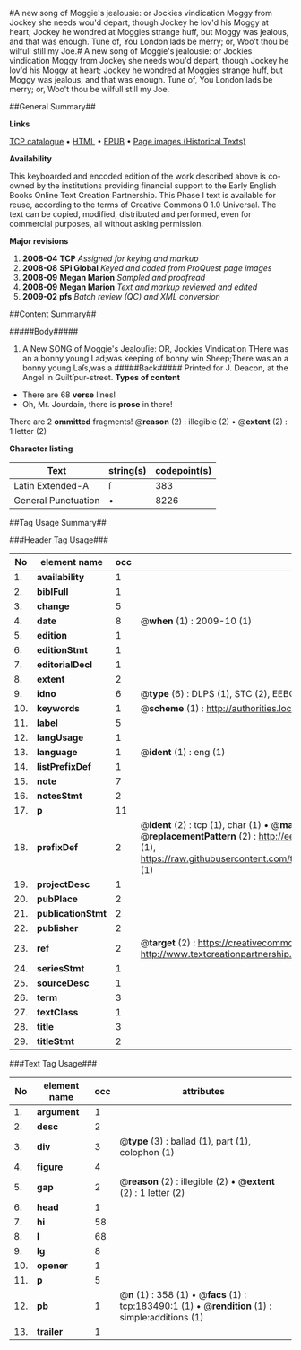 #A new song of Moggie's jealousie: or Jockies vindication Moggy from Jockey she needs wou'd depart, though Jockey he lov'd his Moggy at heart; Jockey he wondred at Moggies strange huff, but Moggy was jealous, and that was enough. Tune of, You London lads be merry; or, Woo't thou be wilfull still my Joe.#
A new song of Moggie's jealousie: or Jockies vindication Moggy from Jockey she needs wou'd depart, though Jockey he lov'd his Moggy at heart; Jockey he wondred at Moggies strange huff, but Moggy was jealous, and that was enough. Tune of, You London lads be merry; or, Woo't thou be wilfull still my Joe.

##General Summary##

**Links**

[TCP catalogue](http://www.ota.ox.ac.uk/tcp/)  • 
[HTML](http://tei.it.ox.ac.uk/tcp/Texts-HTML/free/B04/B04585.html)  • 
[EPUB](http://tei.it.ox.ac.uk/tcp/Texts-EPUB/free/B04/B04585.epub) • 
[Page images (Historical Texts)](https://data.historicaltexts.jisc.ac.uk/view?pubId=eebo-99887833e&pageId=eebo-99887833e-183490-1)

**Availability**

This keyboarded and encoded edition of the
	       work described above is co-owned by the institutions
	       providing financial support to the Early English Books
	       Online Text Creation Partnership. This Phase I text is
	       available for reuse, according to the terms of Creative
	       Commons 0 1.0 Universal. The text can be copied,
	       modified, distributed and performed, even for
	       commercial purposes, all without asking permission.

**Major revisions**

1. __2008-04__ __TCP__ *Assigned for keying and markup*
1. __2008-08__ __SPi Global__ *Keyed and coded from ProQuest page images*
1. __2008-09__ __Megan Marion__ *Sampled and proofread*
1. __2008-09__ __Megan Marion__ *Text and markup reviewed and edited*
1. __2009-02__ __pfs__ *Batch review (QC) and XML conversion*

##Content Summary##

#####Body#####

1. A New SONG of Moggie's Jealouſie: OR, Jockies Vindication
THere was an a bonny young Lad;was keeping of bonny win Sheep;There was an a bonny young Laſs,was a 
#####Back#####
Printed for J. Deacon, at the Angel in Guiltſpur-street.
**Types of content**

  * There are 68 **verse** lines!
  * Oh, Mr. Jourdain, there is **prose** in there!

There are 2 **ommitted** fragments! 
 @__reason__ (2) : illegible (2)  •  @__extent__ (2) : 1 letter (2)

**Character listing**


|Text|string(s)|codepoint(s)|
|---|---|---|
|Latin Extended-A|ſ|383|
|General Punctuation|•|8226|

##Tag Usage Summary##

###Header Tag Usage###

|No|element name|occ|attributes|
|---|---|---|---|
|1.|__availability__|1||
|2.|__biblFull__|1||
|3.|__change__|5||
|4.|__date__|8| @__when__ (1) : 2009-10 (1)|
|5.|__edition__|1||
|6.|__editionStmt__|1||
|7.|__editorialDecl__|1||
|8.|__extent__|2||
|9.|__idno__|6| @__type__ (6) : DLPS (1), STC (2), EEBO-CITATION (1), PROQUEST (1), VID (1)|
|10.|__keywords__|1| @__scheme__ (1) : http://authorities.loc.gov/ (1)|
|11.|__label__|5||
|12.|__langUsage__|1||
|13.|__language__|1| @__ident__ (1) : eng (1)|
|14.|__listPrefixDef__|1||
|15.|__note__|7||
|16.|__notesStmt__|2||
|17.|__p__|11||
|18.|__prefixDef__|2| @__ident__ (2) : tcp (1), char (1)  •  @__matchPattern__ (2) : ([0-9\-]+):([0-9IVX]+) (1), (.+) (1)  •  @__replacementPattern__ (2) : http://eebo.chadwyck.com/downloadtiff?vid=$1&page=$2 (1), https://raw.githubusercontent.com/textcreationpartnership/Texts/master/tcpchars.xml#$1 (1)|
|19.|__projectDesc__|1||
|20.|__pubPlace__|2||
|21.|__publicationStmt__|2||
|22.|__publisher__|2||
|23.|__ref__|2| @__target__ (2) : https://creativecommons.org/publicdomain/zero/1.0/ (1), http://www.textcreationpartnership.org/docs/. (1)|
|24.|__seriesStmt__|1||
|25.|__sourceDesc__|1||
|26.|__term__|3||
|27.|__textClass__|1||
|28.|__title__|3||
|29.|__titleStmt__|2||


###Text Tag Usage###

|No|element name|occ|attributes|
|---|---|---|---|
|1.|__argument__|1||
|2.|__desc__|2||
|3.|__div__|3| @__type__ (3) : ballad (1), part (1), colophon (1)|
|4.|__figure__|4||
|5.|__gap__|2| @__reason__ (2) : illegible (2)  •  @__extent__ (2) : 1 letter (2)|
|6.|__head__|1||
|7.|__hi__|58||
|8.|__l__|68||
|9.|__lg__|8||
|10.|__opener__|1||
|11.|__p__|5||
|12.|__pb__|1| @__n__ (1) : 358 (1)  •  @__facs__ (1) : tcp:183490:1 (1)  •  @__rendition__ (1) : simple:additions (1)|
|13.|__trailer__|1||
